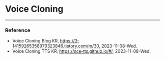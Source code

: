 # Voice Cloning

---

### Reference
- Voice Cloning Blog KR, https://3-14159265358979323846.tistory.com/m/30, 2023-11-08-Wed.
- Voice Cloning TTS KR, https://sce-tts.github.io/#/, 2023-11-08-Wed.

